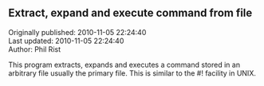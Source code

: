 ## Extract, expand and execute command from file  
Originally published: 2010-11-05 22:24:40  
Last updated: 2010-11-05 22:24:40  
Author: Phil Rist  
  
This program extracts, expands and executes a command stored in an arbitrary file
usually the primary file.  This is similar to the #! facility in UNIX.  